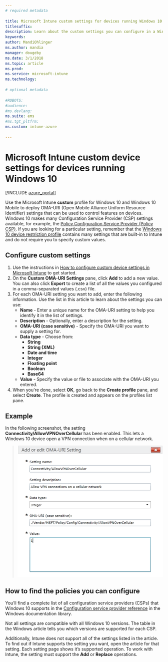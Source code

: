 ```yaml
---
# required metadata

title: Microsoft Intune custom settings for devices running Windows 10
titlesuffix:
description: Learn about the custom settings you can configure in a Windows 10 custom profile.
keywords:
author: MandiOhlinger
ms.author: mandia
manager: dougeby
ms.date: 3/1/2018
ms.topic: article
ms.prod:
ms.service: microsoft-intune
ms.technology:

# optional metadata

#ROBOTS:
#audience:
#ms.devlang:
ms.suite: ems
#ms.tgt_pltfrm:
ms.custom: intune-azure

---
```


# Microsoft Intune custom device settings for devices running Windows 10

[!INCLUDE [azure_portal](./includes/azure_portal.md)]

 Use the Microsoft Intune **custom** profile for Windows 10 and Windows 10 Mobile to deploy OMA-URI (Open Mobile Alliance Uniform Resource Identifier) settings that can be used to control features on devices. Windows 10 makes many Configuration Service Provider (CSP) settings available, for example, the [Policy Configuration Service Provider (Policy CSP)](https://technet.microsoft.com/itpro/windows/manage/how-it-pros-can-use-configuration-service-providers).
If you are looking for a particular setting, remember that the [Windows 10 device restriction profile](device-restrictions-windows-10.md) contains many settings that are built-in to Intune and do not require you to specify custom values.

## Configure custom settings

1. Use the instructions in [How to configure custom device settings in Microsoft Intune](custom-settings-configure.md) to get started.
1. On the **Custom OMA-URI Settings** pane, click **Add** to add a new value. You can also click **Export** to create a list of all the values you configured in a comma-separated values (.csv) file.
1. For each OMA-URI setting you want to add, enter the following information. Use the list in this article to learn about the settings you can use:
	- **Name** - Enter a unique name for the OMA-URI setting to help you identify it in the list of settings.
	- **Description** - Optionally, enter a description for the setting.
	- **OMA-URI (case sensitive)** - Specify the OMA-URI you want to supply a setting for.
	- **Data type** - Choose from:
		- **String**
		- **String (XML)**
		- **Date and time**
		- **Integer**
		- **Floating point**
		- **Boolean**
		- **Base64**
	- **Value** - Specify the value or file to associate with the OMA-URI you entered.
1. When you're done, select **OK**, go back to the **Create profile** pane, and select **Create**.
The profile is created and appears on the profiles list pane.

## Example
In the following screenshot, the setting **Connectivity/AllowVPNOverCellular** has been enabled. This lets a Windows 10 device open a VPN connection when on a cellular network.

> ![Example of a custom policy containing VPN settings](./media/custom-policy-example.png)


## How to find the policies you can configure

You’ll find a complete list of all configuration service providers (CSPs) that Windows 10 supports in the [Configuration service provider reference](https://msdn.microsoft.com/windows/hardware/commercialize/customize/mdm/configuration-service-provider-reference) in the Windows documentation library.

Not all settings are compatible with all Windows 10 versions. The table in the Windows article tells you which versions are supported for each CSP.

Additionally, Intune does not support all of the settings listed in the article. To find out if Intune supports the setting you want, open the article for that setting. Each setting page shows it’s supported operation. To work with Intune, the setting must support the **Add** or **Replace** operations.
